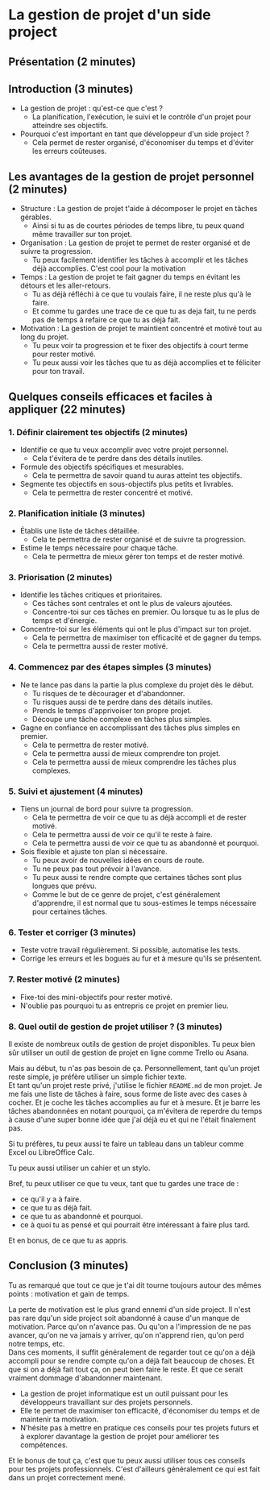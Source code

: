 # La gestion de projet d'un side project

## Présentation (2 minutes)

## Introduction (3 minutes)

- La gestion de projet : qu'est-ce que c'est ?
  - La planification, l'exécution, le suivi et le contrôle d'un projet pour atteindre ses objectifs.
- Pourquoi c'est important en tant que développeur d'un side project ?
  - Cela permet de rester organisé, d'économiser du temps et d'éviter les erreurs coûteuses.

## Les avantages de la gestion de projet personnel (2 minutes)

- Structure : La gestion de projet t'aide à décomposer le projet en tâches gérables.
  - Ainsi si tu as de courtes périodes de temps libre, tu peux quand même travailler sur ton projet.
- Organisation : La gestion de projet te permet de rester organisé et de suivre ta progression.
  - Tu peux facilement identifier les tâches à accomplir et les tâches déjà accomplies. C'est cool pour la motivation
- Temps : La gestion de projet te fait gagner du temps en évitant les détours et les aller-retours.
  - Tu as déjà réfléchi à ce que tu voulais faire, il ne reste plus qu'à le faire.
  - Et comme tu gardes une trace de ce que tu as deja fait, tu ne perds pas de temps à refaire ce que tu as déjà fait.
- Motivation : La gestion de projet te maintient concentré et motivé tout au long du projet.
  - Tu peux voir ta progression et te fixer des objectifs à court terme pour rester motivé.
  - Tu peux aussi voir les tâches que tu as déjà accomplies et te féliciter pour ton travail.

## Quelques conseils efficaces et faciles à appliquer (22 minutes)

### 1. Définir clairement tes objectifs (2 minutes)

- Identifie ce que tu veux accomplir avec votre projet personnel.
  - Cela t'évitera de te perdre dans des détails inutiles.
- Formule des objectifs spécifiques et mesurables.
  - Cela te permettra de savoir quand tu auras atteint tes objectifs.
- Segmente tes objectifs en sous-objectifs plus petits et livrables.
  - Cela te permettra de rester concentré et motivé.

### 2. Planification initiale (3 minutes)

- Établis une liste de tâches détaillée.
  - Cela te permettra de rester organisé et de suivre ta progression.
- Estime le temps nécessaire pour chaque tâche.
  - Cela te permettra de mieux gérer ton temps et de rester motivé.

### 3. Priorisation (2 minutes)

- Identifie les tâches critiques et prioritaires.
  - Ces tâches sont centrales et ont le plus de valeurs ajoutées.
  - Concentre-toi sur ces tâches en premier. Ou lorsque tu as le plus de temps et d'énergie.
- Concentre-toi sur les éléments qui ont le plus d'impact sur ton projet.
  - Cela te permettra de maximiser ton efficacité et de gagner du temps.
  - Cela te permettra aussi de rester motivé.

### 4. Commencez par des étapes simples (3 minutes)

- Ne te lance pas dans la partie la plus complexe du projet dès le début.
  - Tu risques de te décourager et d'abandonner.
  - Tu risques aussi de te perdre dans des détails inutiles.
  - Prends le temps d'apprivoiser ton propre projet.
  - Découpe une tâche complexe en tâches plus simples.
- Gagne en confiance en accomplissant des tâches plus simples en premier.
  - Cela te permettra de rester motivé.
  - Cela te permettra aussi de mieux comprendre ton projet.
  - Cela te permettra aussi de mieux comprendre les tâches plus complexes.

### 5. Suivi et ajustement (4 minutes)

- Tiens un journal de bord pour suivre ta progression.
  - Cela te permettra de voir ce que tu as déjà accompli et de rester motivé.
  - Cela te permettra aussi de voir ce qu'il te reste à faire.
  - Cela te permettra aussi de voir ce que tu as abandonné et pourquoi.
- Sois flexible et ajuste ton plan si nécessaire.
  - Tu peux avoir de nouvelles idées en cours de route.
  - Tu ne peux pas tout prévoir à l'avance.
  - Tu peux aussi te rendre compte que certaines tâches sont plus longues que prévu.
  - Comme le but de ce genre de projet, c'est généralement d'apprendre, il est normal que tu sous-estimes le temps nécessaire pour certaines tâches.

### 6. Tester et corriger (3 minutes)

- Teste votre travail régulièrement. Si possible, automatise les tests.
- Corrige les erreurs et les bogues au fur et à mesure qu'ils se présentent.

### 7. Rester motivé (2 minutes)

- Fixe-toi des mini-objectifs pour rester motivé.
- N'oublie pas pourquoi tu as entrepris ce projet en premier lieu.

### 8. Quel outil de gestion de projet utiliser ? (3 minutes)

Il existe de nombreux outils de gestion de projet disponibles.
Tu peux bien sûr utiliser un outil de gestion de projet en ligne comme Trello ou Asana.

Mais au début, tu n'as pas besoin de ça. Personnellement, tant qu'un projet reste simple, je préfère utiliser un simple fichier texte.  
Et tant qu'un projet reste privé, j'utilise le fichier `README.md` de mon projet. Je me fais une liste de tâches à faire, sous forme de liste avec des cases à cocher. Et je coche les tâches accomplies au fur et à mesure. Et je barre les tâches abandonnées en notant pourquoi, ça m'évitera de reperdre du temps à cause d'une super bonne idée que j'ai déjà eu et qui ne l'était finalement pas.

Si tu préfères, tu peux aussi te faire un tableau dans un tableur comme Excel ou LibreOffice Calc.

Tu peux aussi utiliser un cahier et un stylo.

Bref, tu peux utiliser ce que tu veux, tant que tu gardes une trace de :

- ce qu'il y a à faire.
- ce que tu as déjà fait.
- ce que tu as abandonné et pourquoi.
- ce à quoi tu as pensé et qui pourrait être intéressant à faire plus tard.

Et en bonus, de ce que tu as appris.

## Conclusion (3 minutes)

Tu as remarqué que tout ce que je t'ai dit tourne toujours autour des mêmes points : motivation et gain de temps.

La perte de motivation est le plus grand ennemi d'un side project. Il n'est pas rare dqu'un side project soit abandonné à cause d'un manque de motivation. Parce qu'on n'avance pas. Ou qu'on a l'impression de ne pas avancer, qu'on ne va jamais y arriver, qu'on n'apprend rien, qu'on perd notre temps, etc.  
Dans ces moments, il suffit généralement de regarder tout ce qu'on a déjà accompli pour se rendre compte qu'on a déjà fait beaucoup de choses. Et que si on a déjà fait tout ça, on peut bien faire le reste. Et que ce serait vraiment dommage d'abandonner maintenant.

- La gestion de projet informatique est un outil puissant pour les développeurs travaillant sur des projets personnels.
- Elle te permet de maximiser ton efficacité, d'économiser du temps et de maintenir ta motivation.
- N'hésite pas à mettre en pratique ces conseils pour tes projets futurs et à explorer davantage la gestion de projet pour améliorer tes compétences.

Et le bonus de tout ça, c'est que tu peux aussi utiliser tous ces conseils pour tes projets professionnels. C'est d'ailleurs généralement ce qui est fait dans un projet correctement mené.

